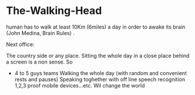# The-Walking-Head
human has to walk at least 10Km (6miles) a day in order to awake its brain (John Medina, Brain Rules) .

Next office:

The country side or any place.
Sitting the whole day in a close place behind a screen is a non sense.
So 
- 4 to 5 guys teams
  Walking the whole day (with random and convenient rests and pauses)
  Speaking toghether
    with 
      off line speech recognition
      1,2,3 proof mobile devices...etc.
Wil change the world
  
    
